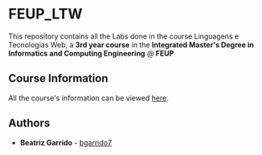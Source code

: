 # FEUP_LTW

This repository contains all the Labs done in the course Linguagens e Tecnologias Web, a **3rd year course** in the **Integrated Master's Degree in Informatics and Computing Engineering** @ **FEUP**

## Course Information

All the course's information can be viewed [here](https://sigarra.up.pt/feup/pt/ucurr_geral.ficha_uc_view?pv_ocorrencia_id=436447).


## Authors

* **Beatriz Garrido** - [bgarrido7](https://github.com/bgarrido7)
